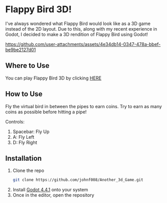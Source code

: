 # Flappy Bird 3D!

I've always wondered what Flappy Bird would look like as a 3D game instead of the 2D layout. Due to this, along with my recent experience in Godot, I decided to make a 3D rendition of Flappy Bird using Godot!
<p align="center">
   


https://github.com/user-attachments/assets/4e34db14-0347-478a-bbef-be9be2127d01



</p>




## Where to Use

You can play Flappy Bird 3D by clicking <a href="https://regular-player.itch.io/flappy-3d" target="_blank">HERE</a>

## How to Use
Fly the virtual bird in between the pipes to earn coins. Try to earn as many coins as possible before hitting a pipe!

Controls:
1. Spacebar: Fly Up
2. A: Fly Left
3. D: Fly Right

## Installation
1. Clone the repo
   ```sh
   git clone https://github.com/johnf008/Another_3d_Game.git
   ```
2. Install <a href="https://godotengine.org/download/windows/" target="_blank"> Godot 4.4.1</a> onto your system
3. Once in the editor, open the repository
